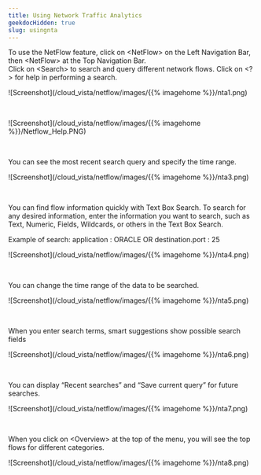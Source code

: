 ```yaml
---
title: Using Network Traffic Analytics
geekdocHidden: true
slug: usingnta
---
```


To use the NetFlow feature, click on \<NetFlow> on the Left Navigation Bar, then \<NetFlow> at the Top Navigation Bar.  
Click on \<Search> to search and query different network flows. Click on \<?> for help in performing a search.


![Screenshot](/cloud_vista/netflow/images/{{% imagehome %}}/nta1.png)

&nbsp;

![Screenshot](/cloud_vista/netflow/images/{{% imagehome %}}/Netflow_Help.PNG)

&nbsp;

You can see the most recent search query and specify the time range. 

![Screenshot](/cloud_vista/netflow/images/{{% imagehome %}}/nta3.png)

&nbsp;


You can find flow information quickly with Text Box Search. To search for any desired information, enter the information you want to search, such as Text, Numeric, Fields, Wildcards, or others in the Text Box Search. 

Example of search: application : ORACLE OR destination.port : 25

![Screenshot](/cloud_vista/netflow/images/{{% imagehome %}}/nta4.png)

&nbsp;

You can change the time range of the data to be searched.

![Screenshot](/cloud_vista/netflow/images/{{% imagehome %}}/nta5.png)

&nbsp;

When you enter search terms, smart suggestions show possible search fields

![Screenshot](/cloud_vista/netflow/images/{{% imagehome %}}/nta6.png)

&nbsp;

You can display “Recent searches” and “Save current query” for future searches.

![Screenshot](/cloud_vista/netflow/images/{{% imagehome %}}/nta7.png)

&nbsp;

When you click on \<Overview> at the top of the menu, you will see the top flows for different categories.

![Screenshot](/cloud_vista/netflow/images/{{% imagehome %}}/nta8.png)




